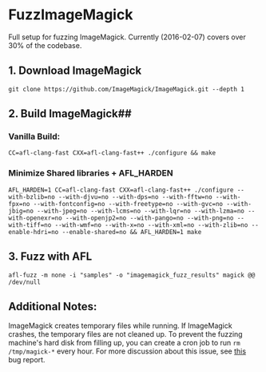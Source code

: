 # FuzzImageMagick
Full setup for fuzzing ImageMagick. Currently (2016-02-07) covers over 30% of the codebase.

## 1. Download ImageMagick
    git clone https://github.com/ImageMagick/ImageMagick.git --depth 1

## 2. Build ImageMagick##

### Vanilla Build:

    CC=afl-clang-fast CXX=afl-clang-fast++ ./configure && make

### Minimize Shared libraries + AFL_HARDEN
    AFL_HARDEN=1 CC=afl-clang-fast CXX=afl-clang-fast++ ./configure --with-bzlib=no --with-djvu=no --with-dps=no --with-fftw=no --with-fpx=no --with-fontconfig=no --with-freetype=no --with-gvc=no --with-jbig=no --with-jpeg=no --with-lcms=no --with-lqr=no --with-lzma=no --with-openexr=no --with-openjp2=no --with-pango=no --with-png=no --with-tiff=no --with-wmf=no --with-x=no --with-xml=no --with-zlib=no --enable-hdri=no --enable-shared=no && AFL_HARDEN=1 make

## 3. Fuzz with AFL

    afl-fuzz -m none -i "samples" -o "imagemagick_fuzz_results" magick @@ /dev/null
    
## Additional Notes:
ImageMagick creates temporary files while running. If ImageMagick crashes, the temporary files are not cleaned up. To prevent the fuzzing machine's hard disk from filling up, you can create a cron job to run `rm /tmp/magick-*` every hour. For more discussion about this issue, see [this](https://github.com/ImageMagick/ImageMagick/issues/139) bug report.
